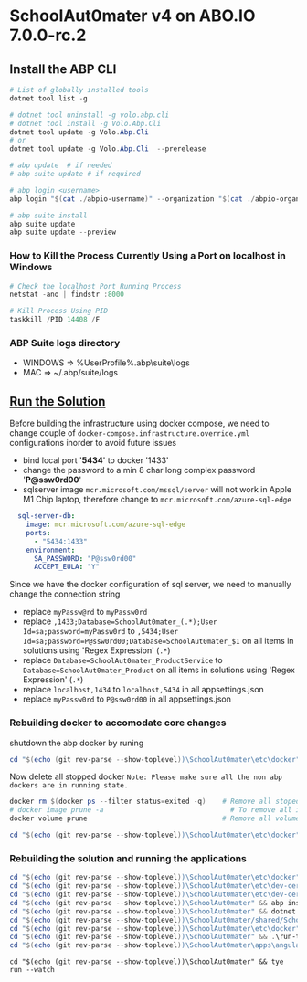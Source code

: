 # SchoolAut0mater v4 on ABO.IO 7.0.0-rc.2

## Install the ABP CLI

```ps1
# List of globally installed tools
dotnet tool list -g

# dotnet tool uninstall -g volo.abp.cli
# dotnet tool install -g Volo.Abp.Cli
dotnet tool update -g Volo.Abp.Cli
# or
dotnet tool update -g Volo.Abp.Cli  --prerelease

# abp update  # if needed
# abp suite update # if required

# abp login <username>
abp login "$(cat ./abpio-username)" --organization "$(cat ./abpio-organization)"

# abp suite install
abp suite update
abp suite update --preview
```

### How to Kill the Process Currently Using a Port on localhost in Windows

```ps1
# Check the localhost Port Running Process
netstat -ano | findstr :8000

# Kill Process Using PID
taskkill /PID 14408 /F
```

### ABP Suite logs directory

* WINDOWS =>  %UserProfile%\.abp\suite\logs
* MAC => ~/.abp/suite/logs

## [Run the Solution](https://docs.abp.io/en/commercial/latest/startup-templates/microservice/get-started)

Before building the infrastructure using docker compose, we need to change couple of `docker-compose.infrastructure.override.yml` configurations inorder to avoid future issues

* bind local port '**5434**' to docker '1433'
* change the password to a min 8 char long complex password '**P@ssw0rd00**'
* sqlserver image `mcr.microsoft.com/mssql/server` will not work in Apple M1 Chip laptop, therefore change to `mcr.microsoft.com/azure-sql-edge`

```yml
  sql-server-db:
    image: mcr.microsoft.com/azure-sql-edge
    ports:
      - "5434:1433"
    environment:
      SA_PASSWORD: "P@ssw0rd00"
      ACCEPT_EULA: "Y"
```

Since we have the docker configuration of sql server, we need to manually change the connection string
      

* replace `myPassw@rd` to `myPassw0rd`
* replace `,1433;Database=SchoolAut0mater_(.*);User Id=sa;password=myPassw0rd` to `,5434;User Id=sa;password=P@ssw0rd00;Database=SchoolAut0mater_$1` on all items in solutions using 'Regex Expression' (`.*`)
* replace `Database=SchoolAut0mater_ProductService` to `Database=SchoolAut0mater_Product` on all items in solutions using 'Regex Expression' (`.*`)
* replace `localhost,1434` to `localhost,5434` in all appsettings.json
* replace `myPassw0rd` to `P@ssw0rd00` in all appsettings.json

### Rebuilding docker to accomodate core changes

shutdown the abp docker by runing

```ps1
cd "$(echo (git rev-parse --show-toplevel))\SchoolAut0mater\etc\docker" && .\down.ps1
```

Now delete all stopped docker `Note: Please make sure all the non abp dockers are in running state.`

```ps1
docker rm $(docker ps --filter status=exited -q)    # Remove all stoped containers 
# docker image prune -a                               # To remove all images which are not used by existing containers
docker volume prune                                 # Remove all volumes not used by at least one container.
```

```ps1
cd "$(echo (git rev-parse --show-toplevel))\SchoolAut0mater\etc\docker" && .\up.ps1
```

### Rebuilding the solution and running the applications

```ps1
cd "$(echo (git rev-parse --show-toplevel))\SchoolAut0mater\etc\docker" && .\down.ps1
cd "$(echo (git rev-parse --show-toplevel))\SchoolAut0mater\etc\dev-cert" && .\create-certificate.ps1
cd "$(echo (git rev-parse --show-toplevel))\SchoolAut0mater\etc\dev-cert" && abp clean
cd "$(echo (git rev-parse --show-toplevel))\SchoolAut0mater" && abp install-libs
cd "$(echo (git rev-parse --show-toplevel))\SchoolAut0mater" && dotnet build /graphBuild
cd "$(echo (git rev-parse --show-toplevel))\SchoolAut0mater/shared/SchoolAut0mater.DbMigrator" && dotnet run && cd ../..
cd "$(echo (git rev-parse --show-toplevel))\SchoolAut0mater\etc\docker" && .\up.ps1
cd "$(echo (git rev-parse --show-toplevel))\SchoolAut0mater" && .\run-tye.ps1
cd "$(echo (git rev-parse --show-toplevel))\SchoolAut0mater\apps\angular" && yarn && yarn start # Only First Time
```

`cd "$(echo (git rev-parse --show-toplevel))\SchoolAut0mater" && tye run --watch`
